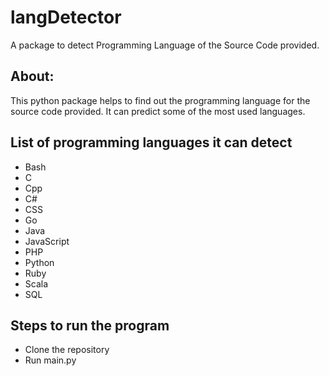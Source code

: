 # langDetector
A package to detect Programming Language of the Source Code provided.

## About:
This python package helps to find out the programming language for the source code provided. It can predict some of the most used languages.

## List of programming languages it can detect
* Bash
* C
* Cpp
* C#
* CSS
* Go
* Java
* JavaScript
* PHP
* Python
* Ruby
* Scala
* SQL

## Steps to run the program
* Clone the repository
* Run main.py 

